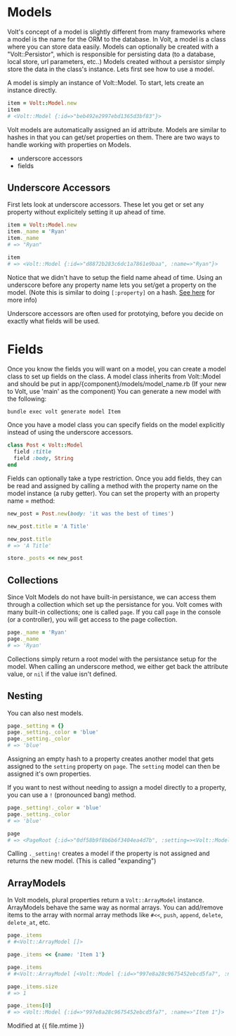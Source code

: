 # Models

Volt's concept of a model is slightly different from many frameworks where a model is the name for the ORM to the database.  In Volt, a model is a class where you can store data easily.  Models can optionally be created with a "Volt::Persistor", which is responsible for persisting data (to a database, local store, url parameters, etc..)  Models created without a persistor simply store the data in the class's instance.  Lets first see how to use a model.

A model is simply an instance of Volt::Model.  To start, lets create an instance directly.

```ruby
item = Volt::Model.new
item
# <Volt::Model {:id=>"beb492e2997ebd1365d3bf83"}>
```

Volt models are automatically assigned an id attribute.  Models are similar to hashes in that you can get/set properties on them. There are two ways to handle working with properties on Models.

- underscore accessors
- fields

## Underscore Accessors

First lets look at underscore accessors.  These let you get or set any property without explicitely setting it up ahead of time.

```ruby
item = Volt::Model.new
item._name = 'Ryan'
item._name
# => "Ryan"

item
# => <Volt::Model {:id=>"d8872b283c6dc1a7861e9baa", :name=>"Ryan"}>
```

Notice that we didn't have to setup the field name ahead of time.  Using an underscore before any property name lets you set/get a property on the model.  (Note this is similar to doing ```[:property]``` on a hash.  [See here](/getting_help/why_use_underscore_accessors_instead_of_[property].md) for more info)

Underscore accessors are often used for prototying, before you decide on exactly what fields will be used.

# Fields

Once you know the fields you will want on a model, you can create a model class to set up fields on the class.  A model class inherits from Volt::Model and should be put in app/{component}/models/model_name.rb  (If your new to Volt, use 'main' as the component)  You can generate a new model with the following:

```bash
bundle exec volt generate model Item
```

Once you have a model class you can specify fields on the model explicitly instead of using the underscore accessors.

```ruby
class Post < Volt::Model
  field :title
  field :body, String
end
```

Fields can optionally take a type restriction.  Once you add fields, they can be read and assigned by calling a method with the property name on the model instance (a ruby getter).  You can set the property with an property name = method:

```ruby
new_post = Post.new(body: 'it was the best of times')

new_post.title = 'A Title'

new_post.title
# => 'A Title'

store._posts << new_post
```

## Collections

Since Volt Models do not have built-in persistance, we can access them through a collection which set up the persistance for you.  Volt comes with many built-in collections; one is called ```page```.  If you call ```page``` in the console (or a controller), you will get access to the page collection.

```ruby
page._name = 'Ryan'
page._name
# => 'Ryan'
```

Collections simply return a root model with the persistance setup for the model. When calling an underscore method, we either get back the attribute value, or ```nil``` if the value isn't defined.

## Nesting

You can also nest models.

```ruby
page._setting = {}
page._setting._color = 'blue'
page._setting._color
# => 'blue'
```

Assigning an empty hash to a property creates another model that gets assigned to the ```setting``` property on ```page```.  The ```setting``` model can then be assigned it's own properties.

If you want to nest without needing to assign a model directly to a property, you can use a  ```!``` (pronounced bang) method.

```ruby
page._setting!._color = 'blue'
page._setting._color
# => 'blue'

page
# => <PageRoot {:id=>"0df58b9f8b6b6f3404ea4d7b", :setting=><Volt::Model {:id=>"5ea3193e429c1f2ecba21bc5", :color=>"blue"}>}>
```

Calling ```._setting!``` creates a model if the property is not assigned and returns the new model.  (This is called "expanding")

## ArrayModels

In Volt models, plural properties return a ```Volt::ArrayModel``` instance.  ArrayModels behave the same way as normal arrays.  You can add/remove items to the array with normal array methods like ```#<<```, ```push```, ```append```, ```delete```, ```delete_at```, etc.

```ruby
page._items
# #<Volt::ArrayModel []>

page._items << {name: 'Item 1'}

page._items
# #<Volt::ArrayModel [<Volt::Model {:id=>"997e8a28c9675452ebcd5fa7", :name=>"Item 1"}>]>

page._items.size
# => 1

page._items[0]
# => <Volt::Model {:id=>"997e8a28c9675452ebcd5fa7", :name=>"Item 1"}>
```

Modified at {{ file.mtime }}
